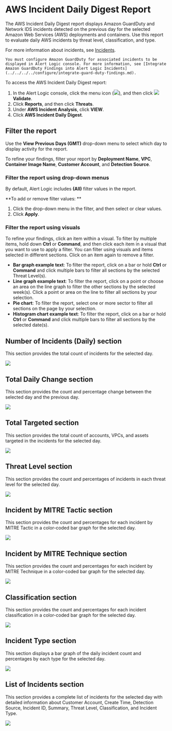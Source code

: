 # AWS Incident Daily Digest Report

The AWS Incident Daily Digest report displays Amazon GuardDuty and Network IDS incidents detected on the previous day for the selected Amazon Web Services (AWS) deployments and containers.   Use this report to evaluate daily AWS incidents by threat level, classification, and type.

For more information about incidents, see [Incidents](../../../incidents.md).

    You must configure Amazon GuardDuty for associated incidents to be displayed in Alert Logic console. For more information, see [Integrate Amazon GuardDuty Findings into Alert Logic Incidents](../../../../configure/integrate-guard-duty-findings.md).    
To access the AWS Incident Daily Digest report:

1. In the Alert Logic console, click the menu icon (![](../../../../Resources/Images/dashboard/menu-icon.png)), and then click ![](../../../../Resources/Images/dashboard/validate-icon.png)**Validate**.
2. Click **Reports**, and then click **Threats**.
3. Under **AWS Incident Analysis**, click **VIEW**.
4. Click **AWS Incident Daily Digest**.

## Filter the report

Use the **View Previous Days (GMT)** drop-down menu to select which day to display activity for the report.

To refine your findings, filter your report by **Deployment Name**, **VPC**, **Container Image Name**, **Customer Account**, and **Detection Source**.

### Filter the report using drop-down menus

By default, Alert Logic includes **(All)** filter values in the report.

**To add or remove filter values: **

1. Click the drop-down menu in the filter, and then select or clear values.
2. Click **Apply**.

### Filter the report using visuals

To refine your findings, click an item within a visual. To filter by multiple items, hold down **Ctrl** or **Command**, and then click each item in a visual that you want  to use to apply a filter. You can filter using visuals and items  selected in different sections. Click on an item again to remove a filter.

* **Bar graph example text**: To filter the report, click on a bar or hold **Ctrl** or **Command** and click  multiple bars to filter all sections by the selected Threat Level(s).
* **Line graph example text**: To filter the report, click on a point or choose an area on the line graph to filter the other sections by the selected week(s). Click a point or area on the line to filter all sections by your selection.
* **Pie chart**: To filter the report, select one or more sector to filter all sections on the page by your selection.
* **Histogram chart example text**: To filter the report, click on a bar or hold **Ctrl** or **Command** and click  multiple bars to filter all sections by the selected date(s).

## Number of Incidents (Daily) section

This section provides the total count of  incidents for the selected day.

![](../../../../Resources/Images/Reports/AWS-incident-analysis/number-incidents.png)

## Total Daily Change section

This section provides the count and percentage change between the selected day and the previous day.

![](../../../../Resources/Images/Reports/AWS-incident-analysis/daily-change.png)

## Total Targeted section

This section provides the total count of accounts, VPCs, and assets targeted in the incidents for the selected day.

![](../../../../Resources/Images/Reports/AWS-incident-analysis/total-targeted.png)

## Threat Level section

This section provides the count and percentages of incidents in each threat level for the selected day.

![](../../../../Resources/Images/Reports/incident-daily-digest/threat-level-daily.PNG)

## Incident by MITRE Tactic section

This section provides the count and percentages for each incident by MITRE Tactic in a color-coded bar graph for the selected day.

![](../../../../Resources/Images/Reports/incident-daily-digest/incident-MITRE-tactic.png)

## Incident by MITRE Technique section

This section provides the count and percentages for each incident by MITRE Technique in a color-coded bar graph for the selected day.

![](../../../../Resources/Images/Reports/incident-daily-digest/incident-MITRE-technique.png)

## Classification section

This section provides the count and percentages for each incident classification in a color-coded bar graph for the selected day.

![](../../../../Resources/Images/Reports/incident-daily-digest/classification-daily.PNG)

## Incident Type section

This section displays a bar graph of the daily incident count and percentages by each type for the selected day.

![](../../../../Resources/Images/Reports/incident-daily-digest/incident-type-daily.PNG)

## List of Incidents section

This section provides a complete list of incidents for the selected day with detailed information about Customer Account, Create Time, Detection Source, Incident ID, Summary, Threat Level, Classification, and Incident Type.

![](../../../../Resources/Images/Reports/AWS-incident-analysis/AWS-incident-list.png)
